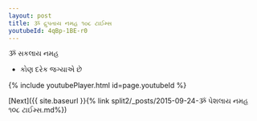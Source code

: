 ```yaml
---
layout: post
title: ૐ દ્રુપતાય નમહ ૧૦૮ ટાઈમ્સ
youtubeId: 4qBp-1BE-r0
---
```

 
 
 ૐ સકલાય નમહ  
 
 -  કોણ દરેક જગ્યાએ છે 
 
  
 
  
 
 
 
 
 
 


{% include youtubePlayer.html id=page.youtubeId %}
 
[Next]({{ site.baseurl }}{% link  split2/_posts/2015-09-24-ૐ પેશલાય નમહ ૧૦૮ ટાઈમ્સ.md%})
 

